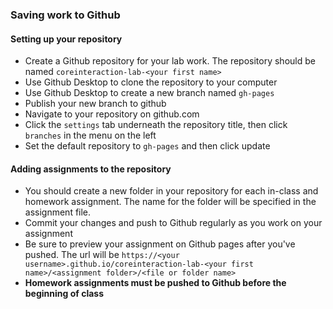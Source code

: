 ### Saving work to Github

#### Setting up your repository

* Create a Github repository for your lab work. The repository should be named `coreinteraction-lab-<your first name>`
* Use Github Desktop to clone the repository to your computer
* Use Github Desktop to create a new branch named `gh-pages`
* Publish your new branch to github
* Navigate to your repository on github.com
* Click the `settings` tab underneath the repository title, then click `branches` in the menu on the left
* Set the default repository to `gh-pages` and then click update

#### Adding assignments to the repository

* You should create a new folder in your repository for each in-class and homework assignment. The name for the folder will be specified in the assignment file.
* Commit your changes and push to Github regularly as you work on your assignment
* Be sure to preview your assignment on Github pages after you've pushed. The url will be `https://<your username>.github.io/coreinteraction-lab-<your first name>/<assignment folder>/<file or folder name>`
* **Homework assignments must be pushed to Github before the beginning of class**